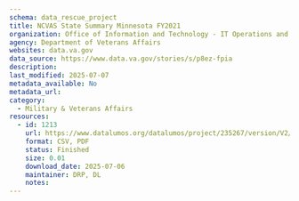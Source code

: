 ```yaml
---
schema: data_rescue_project 
title: NCVAS State Summary Minnesota FY2021
organization: Office of Information and Technology - IT Operations and Services (ITOPS)
agency: Department of Veterans Affairs
websites: data.va.gov
data_source: https://www.data.va.gov/stories/s/p8ez-fpia
description: 
last_modified: 2025-07-07
metadata_available: No
metadata_url: 
category:
  - Military & Veterans Affairs 
resources:
  - id: 1213
    url: https://www.datalumos.org/datalumos/project/235267/version/V2/view
    format: CSV, PDF
    status: Finished
    size: 0.01
    download_date: 2025-07-06
    maintainer: DRP, DL
    notes: 
---
```

